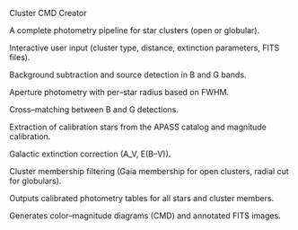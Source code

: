 Cluster CMD Creator

A complete photometry pipeline for star clusters (open or globular).

Interactive user input (cluster type, distance, extinction parameters, FITS files).

Background subtraction and source detection in B and G bands.

Aperture photometry with per–star radius based on FWHM.

Cross–matching between B and G detections.

Extraction of calibration stars from the APASS catalog and magnitude calibration.

Galactic extinction correction (A_V, E(B–V)).

Cluster membership filtering (Gaia membership for open clusters, radial cut for globulars).

Outputs calibrated photometry tables for all stars and cluster members.

Generates color–magnitude diagrams (CMD) and annotated FITS images.
